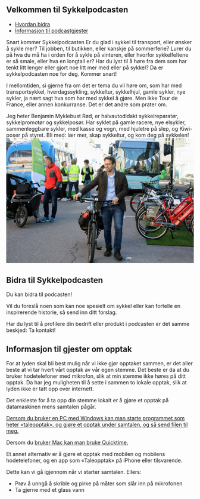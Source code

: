 ## Velkommen til Sykkelpodcasten

- [Hvordan bidra](#bidra-til-sykkelpodcasten)
- [Informasjon til podcastgjester](#informasjon-til-gjester-om-opptak)

Snart kommer Sykkelpodcasten
Er du glad i sykkel til transport, eller ønsker å sykle mer? Til jobben, til butikken, eller kanskje på sommerferie? Lurer du på hva du må ha i orden for å sykle på vinteren, eller hvorfor sykkelfeltene er så smale, eller hva en longtail er? Har du lyst til å høre fra dem som har tenkt litt lenger eller gjort noe litt mer med eller på sykkel? Da er sykkelpodcasten noe for deg. Kommer snart!


I mellomtiden, si gjerne fra om det er tema du vil høre om, som har med transportsykkel, hverdagssykling, sykkeltur, sykkelhjul, gamle sykler, nye sykler, ja nært sagt hva som har med sykkel å gjøre. Men ikke Tour de France, eller annen konkurranse. Det er det andre som prater om.

Jeg heter Benjamin Myklebust Rød, er halvautodidakt sykkelreparatør, sykkelpromotør og sykkelposør. Har syklet på gamle racere, nye elsykler, sammenleggbare sykler, med kasse og vogn, med hjuletre på slep, og Kiwi-poser på styret. Bli med: lær mer, skap sykkeltur, og kom deg på sykkelen!
![Image](https://github.com/benjaminmyklebustrod/Sykkelpodcasten.no/blob/master/IMG_4919.JPG?raw=true)

## Bidra til Sykkelpodcasten

Du kan bidra til podcasten!

Vil du foreslå noen som kan noe spesielt om sykkel eller kan fortelle en inspirerende historie, så send inn ditt forslag.

Har du lyst til å profilere din bedrift eller produkt i podcasten er det samme beskjed: Ta kontakt!


## Informasjon til gjester om opptak
For at lyden skal bli best mulig når vi ikke gjør opptaket sammen, er det aller beste at vi tar hvert vårt opptak av vår egen stemme. Det beste er da at du bruker hodetelefoner med mikrofon, slik at min stemme ikke høres på ditt opptak. Da har jeg muligheten til å sette i sammen to lokale opptak, slik at lyden ikke er tatt opp over internett.

Det enkleste for å ta opp din stemme lokalt er å gjøre et opptak på datamaskinen mens samtalen pågår.

[Dersom du bruker en PC med Windows kan man starte programmet som heter «taleopptak», og gjøre et opptak under samtalen, og så send filen til meg.](https://www.windowscentral.com/how-record-sound-using-voice-recorder-app-windows-10)

Dersom du [bruker Mac kan man bruke Quicktime.](https://support.apple.com/no-no/guide/quicktime-player/qtpf25d6f827/mac)

Et annet alternativ er å gjøre et opptak med mobilen og mobilens hodetelefoner, og en app som «Taleopptak» på iPhone eller tilsvarende.

Dette kan vi gå igjennom når vi starter samtalen.
Ellers:

- Prøv å unngå å skrible og pirke på måter som slår inn på mikrofonen
- Ta gjerne med et glass vann
